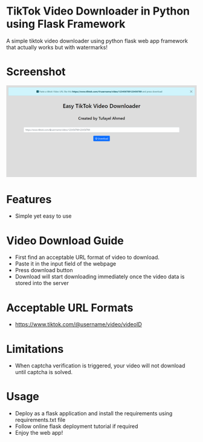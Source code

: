 # TikTok Video Downloader in Python using Flask Framework
A simple tiktok video downloader using python flask web app framework that actually works but with watermarks!
# Screenshot
<img src="https://raw.githubusercontent.com/TufayelLUS/TikTok-Video-Downloader-Python-Flask/master/Screenshot.PNG" alt="Interface" /><br>
# Features
* Simple yet easy to use
# Video Download Guide
* First find an acceptable URL format of video to download.
* Paste it in the input field of the webpage
* Press download button
* Download will start downloading immediately once the video data is stored into the server
# Acceptable URL Formats
* https://www.tiktok.com/@username/video/videoID
# Limitations
* When captcha verification is triggered, your video will not download until captcha is solved.
# Usage
* Deploy as a flask application and install the requirements using requirements.txt file
* Follow online flask deployment tutorial if required
* Enjoy the web app!
